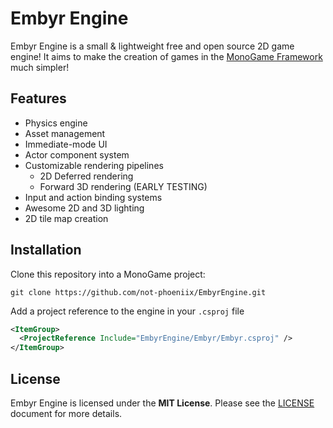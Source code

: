 # Embyr Engine
Embyr Engine is a small & lightweight free and open source 2D game engine! It aims to make the creation of games in the [MonoGame Framework](https://monogame.net/) much simpler!

## Features
- Physics engine
- Asset management
- Immediate-mode UI
- Actor component system
- Customizable rendering pipelines
  - 2D Deferred rendering
  - Forward 3D rendering (EARLY TESTING)
- Input and action binding systems
- Awesome 2D and 3D lighting
- 2D tile map creation

## Installation
Clone this repository into a MonoGame project:
```
git clone https://github.com/not-phoeniix/EmbyrEngine.git
```
Add a project reference to the engine in your `.csproj` file
```xml
<ItemGroup>
  <ProjectReference Include="EmbyrEngine/Embyr/Embyr.csproj" />
</ItemGroup>
```

## License
Embyr Engine is licensed under the **MIT License**. Please see the [LICENSE](LICENSE) document for more details.
